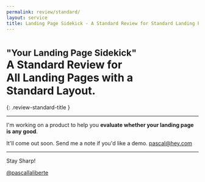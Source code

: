 ```yaml
---
permalink: review/standard/
layout: service
title: Landing Page Sidekick - A Standard Review for Standard Landing Page Layouts
---
```


# <small>"Your Landing Page Sidekick"</small><br>A <strong>Standard Review</strong> for<br> <strong>All Landing Pages</strong> with a<br> <strong>Standard Layout</strong>.
{: .review-standard-title }

---

I'm working on a product to help you **evaluate whether your landing page is any good**.

It'll come out soon. Send me a note if you'd like a demo. [pascal@hey.com](mailto:pascal@hey.com)

---

Stay Sharp!

[@pascallaliberte](https://twitter.com/pascallaliberte)

